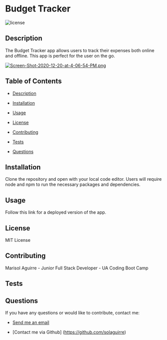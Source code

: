 # Budget Tracker
  
  ![license](https://img.shields.io/badge/License-MIT-green.svg)
  
  ## Description 
The Budget Tracker app allows users to track their expenses both online and offline. This app is perfect for the user on the go. 

[![Screen-Shot-2020-12-20-at-4-06-54-PM.png](https://i.postimg.cc/bwGyNMhG/Screen-Shot-2020-12-20-at-4-06-54-PM.png)](https://postimg.cc/yDH4LLWB)

  ## Table of Contents

 * [Description](#description)
    
 * [Installation](#installation)
    
 * [Usage](#usage)
    
 * [License](#license)
    
 * [Contributing](#contributing)
    
 * [Tests](#tests)
    
 * [Questions](#questions)

   
  ## Installation 
Clone the repository and open with your local code editor. Users will require node and npm to run the necessary packages and dependencies.
 
  ## Usage 
Follow this link for a deployed version of the app. 
 
  ## License 
MIT License
 
  ## Contributing 
Marisol Aguirre - Junior Full Stack Developer - UA Coding Boot Camp
 
  ## Tests 

  
  ## Questions 
 If you have any questions or would like to contribute, contact me:
  
* [Send me an email](mailto:soulaguirre@gmail.com.com)
  
* [Contact me via Github] (https://github.com/solaguirre)
  